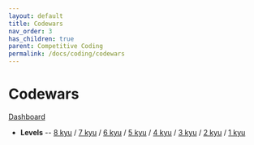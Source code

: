 ```yaml
---
layout: default
title: Codewars
nav_order: 3
has_children: true
parent: Competitive Coding
permalink: /docs/coding/codewars
---
```


# Codewars

[Dashboard](https://www.codewars.com/dashboard)

- __Levels__ -- [8 kyu](https://www.codewars.com/kata/search/my-languages?q=&r%5B%5D=-8&beta=false) / [7 kyu](https://www.codewars.com/kata/search/my-languages?q=&r%5B%5D=-7&beta=false) / [6 kyu](https://www.codewars.com/kata/search/my-languages?q=&r%5B%5D=-6&beta=false) / [5 kyu](https://www.codewars.com/kata/search/my-languages?q=&r%5B%5D=-5&beta=false) / [4 kyu](https://www.codewars.com/kata/search/my-languages?q=&r%5B%5D=-4&beta=false) / [3 kyu](https://www.codewars.com/kata/search/my-languages?q=&r%5B%5D=-3&beta=false) / [2 kyu](https://www.codewars.com/kata/search/my-languages?q=&r%5B%5D=-2&beta=false) / [1 kyu](https://www.codewars.com/kata/search/my-languages?q=&r%5B%5D=-1&beta=false)
